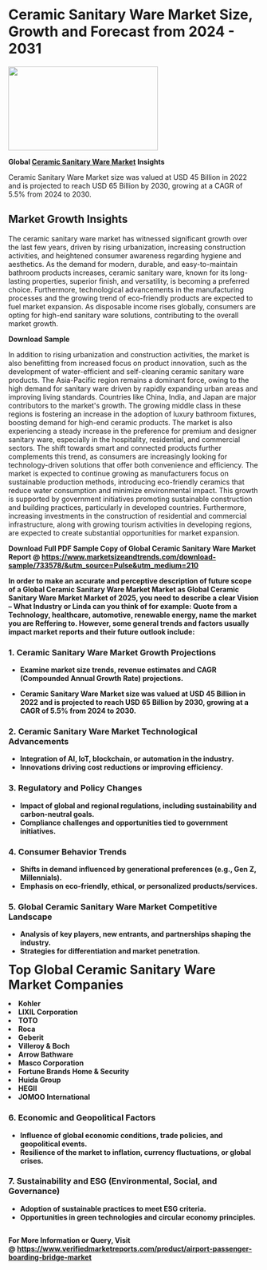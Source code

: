 <H1>Ceramic Sanitary Ware Market Size, Growth and Forecast from 2024 - 2031</H1><img class="aligncenter size-medium wp-image-584254" src="https://thirdeyenews.in/wp-content/uploads/2024/09/Global-Market-Research-300x168.jpeg" alt="" width="300" height="168" /><p><strong>Global&nbsp;<a href="https://www.marketsizeandtrends.com/download-sample/733578/&amp;utm_source=Pulse&amp;utm_medium=210">Ceramic Sanitary Ware Market</a> Insights</strong></p><p>Ceramic Sanitary Ware Market size was valued at USD 45 Billion in 2022 and is projected to reach USD 65 Billion by 2030, growing at a CAGR of 5.5% from 2024 to 2030.</p><p><h2>Market Growth Insights</h2> <p>The ceramic sanitary ware market has witnessed significant growth over the last few years, driven by rising urbanization, increasing construction activities, and heightened consumer awareness regarding hygiene and aesthetics. As the demand for modern, durable, and easy-to-maintain bathroom products increases, ceramic sanitary ware, known for its long-lasting properties, superior finish, and versatility, is becoming a preferred choice. Furthermore, technological advancements in the manufacturing processes and the growing trend of eco-friendly products are expected to fuel market expansion. As disposable income rises globally, consumers are opting for high-end sanitary ware solutions, contributing to the overall market growth.</p> <p><strong>Download Sample</strong></p> <p>In addition to rising urbanization and construction activities, the market is also benefitting from increased focus on product innovation, such as the development of water-efficient and self-cleaning ceramic sanitary ware products. The Asia-Pacific region remains a dominant force, owing to the high demand for sanitary ware driven by rapidly expanding urban areas and improving living standards. Countries like China, India, and Japan are major contributors to the market's growth. The growing middle class in these regions is fostering an increase in the adoption of luxury bathroom fixtures, boosting demand for high-end ceramic products. The market is also experiencing a steady increase in the preference for premium and designer sanitary ware, especially in the hospitality, residential, and commercial sectors. The shift towards smart and connected products further complements this trend, as consumers are increasingly looking for technology-driven solutions that offer both convenience and efficiency. The market is expected to continue growing as manufacturers focus on sustainable production methods, introducing eco-friendly ceramics that reduce water consumption and minimize environmental impact. This growth is supported by government initiatives promoting sustainable construction and building practices, particularly in developed countries. Furthermore, increasing investments in the construction of residential and commercial infrastructure, along with growing tourism activities in developing regions, are expected to create substantial opportunities for market expansion. <p><strong></p><p><span class=""><strong>Download Full PDF Sample Copy of Global Ceramic Sanitary Ware Market Report</strong> @ <a href="https://www.marketsizeandtrends.com/download-sample/733578/&amp;utm_source=Pulse&amp;utm_medium=210" target="_blank">https://www.marketsizeandtrends.com/download-sample/733578/&amp;utm_source=Pulse&amp;utm_medium=210</a></span></p><p>In order to make an accurate and perceptive description of future scope of a Global&nbsp;Ceramic Sanitary Ware Market Market as Global&nbsp;Ceramic Sanitary Ware Market Market of 2025, you need to describe a clear Vision &ndash; What Industry or Linda can you think of for example: Quote from a Technology, healthcare, automotive, renewable energy, name the market you are Reffering to. However, some general trends and factors usually impact market reports and their future outlook include:</p><h3>1.&nbsp;<strong>Ceramic Sanitary Ware Market Growth Projections</strong></h3><ul><li>Examine market size trends, revenue estimates and CAGR (Compounded Annual Growth Rate) projections.</li><li><p>Ceramic Sanitary Ware Market size was valued at USD 45 Billion in 2022 and is projected to reach USD 65 Billion by 2030, growing at a CAGR of 5.5% from 2024 to 2030.</p></li></ul><h3>2.&nbsp;<strong>Ceramic Sanitary Ware Market Technological Advancements</strong></h3><ul><li>Integration of AI, IoT, blockchain, or automation in the industry.</li><li>Innovations driving cost reductions or improving efficiency.</li></ul><h3>3.&nbsp;<strong>Regulatory and Policy Changes</strong></h3><ul><li>Impact of global and regional regulations, including sustainability and carbon-neutral goals.</li><li>Compliance challenges and opportunities tied to government initiatives.</li></ul><h3>4.&nbsp;<strong>Consumer Behavior Trends</strong></h3><ul><li>Shifts in demand influenced by generational preferences (e.g., Gen Z, Millennials).</li><li>Emphasis on eco-friendly, ethical, or personalized products/services.</li></ul><h3>5.&nbsp;<strong>Global Ceramic Sanitary Ware Market Competitive Landscape</strong></h3><ul><li>Analysis of key players, new entrants, and partnerships shaping the industry.</li><li>Strategies for differentiation and market penetration.</li></ul><p data-pm-slice="1 1 []"><span style="color: inherit; font-family: inherit; font-size: 25px;">Top Global Ceramic Sanitary Ware Market Companies</span></p><div class="" data-test-id=""><p><li>Kohler</li><li> LIXIL Corporation</li><li> TOTO</li><li> Roca</li><li> Geberit</li><li> Villeroy & Boch</li><li> Arrow Bathware</li><li> Masco Corporation</li><li> Fortune Brands Home & Security</li><li> Huida Group</li><li> HEGII</li><li> JOMOO International</li></p></div><h3>6.&nbsp;<strong>Economic and Geopolitical Factors</strong></h3><ul><li>Influence of global economic conditions, trade policies, and geopolitical events.</li><li>Resilience of the market to inflation, currency fluctuations, or global crises.</li></ul><h3>7.&nbsp;<strong>Sustainability and ESG (Environmental, Social, and Governance)</strong></h3><ul><li>Adoption of sustainable practices to meet ESG criteria.</li><li>Opportunities in green technologies and circular economy principles.</li></ul><h2><strong style="font-size: 14px;">For More Information or Query, Visit @&nbsp;</strong><a style="background-color: #ffffff; font-size: 14px;" href="https://www.marketsizeandtrends.com/report/ceramic-sanitary-ware-market/" target="_blank">https://www.verifiedmarketreports.com/product/airport-passenger-boarding-bridge-market</a></h2>
